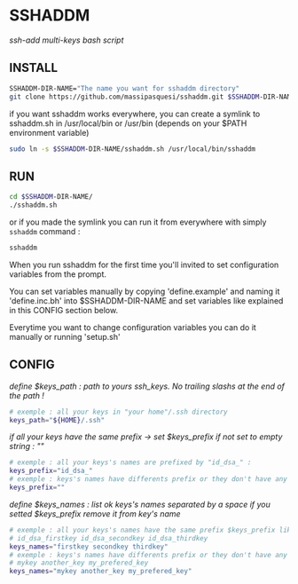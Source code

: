 # SSHADDM

*ssh-add multi-keys bash script*

## INSTALL

```bash
SSHADDM-DIR-NAME="The name you want for sshaddm directory"
git clone https://github.com/massipasquesi/sshaddm.git $SSHADDM-DIR-NAME
```

if you want sshaddm works everywhere,
you can create a symlink to sshaddm.sh in /usr/local/bin or /usr/bin (depends on your $PATH environment variable)

```bash
sudo ln -s $SSHADDM-DIR-NAME/sshaddm.sh /usr/local/bin/sshaddm
```

## RUN

```bash
cd $SSHADDM-DIR-NAME/
./sshaddm.sh
```

or if you made the symlink
you can run it from everywhere with simply `sshaddm` command :

```bash
sshaddm
```

When you run sshaddm for the first time you'll invited to set configuration variables from the prompt.

You can set variables manually by copying 'define.example' and naming it 'define.inc.bh' into $SSHADDM-DIR-NAME
and set variables like explained in this CONFIG section below.

Everytime you want to change configuration variables you can do it manually or running 'setup.sh'

## CONFIG

*define $keys\_path : path to yours ssh_keys. No trailing slashs at the end of the path !*

```bash
# exemple : all your keys in "your home"/.ssh directory
keys_path="${HOME}/.ssh"
```

*if all your keys have the same prefix -> set $keys\_prefix
if not set to empty string : ""*

```bash
# exemple : all your keys's names are prefixed by "id_dsa_" :
keys_prefix="id_dsa_"
# exemple : keys's names have differents prefix or they don't have any :
keys_prefix=""
```

*define $keys\_names : list ok keys's names separated by a space
if you setted $keys\_prefix remove it from key's name*

```bash
# exemple : all your keys's names have the same prefix $keys_prefix like :
# id_dsa_firstkey id_dsa_secondkey id_dsa_thirdkey
keys_names="firstkey secondkey thirdkey"
# exemple : keys's names have differents prefix or they don't have any like :
# mykey another_key my_prefered_key
keys_names="mykey another_key my_prefered_key"
```